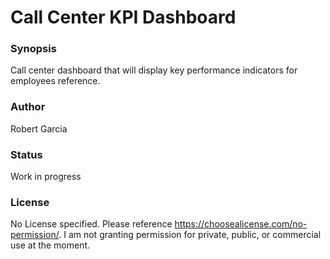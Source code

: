 # Call Center KPI Dashboard

### Synopsis
Call center dashboard that will display key performance indicators for employees reference.

### Author
Robert Garcia

### Status
Work in progress

### License
No License specified. Please reference https://choosealicense.com/no-permission/. 
I am not granting permission for private, public, or commercial use at the moment.